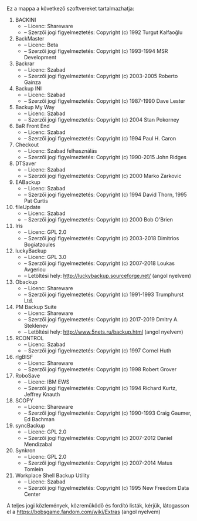 ﻿Ez a mappa a következő szoftvereket tartalmazhatja:

1. BACKINI
   - – Licenc: Shareware
   - – Szerzői jogi figyelmeztetés: Copyright (c) 1992 Turgut Kalfaoğlu
2. BackMaster
   - – Licenc: Beta
   - – Szerzői jogi figyelmeztetés: Copyright (c) 1993-1994 MSR Development
3. Backrar
   - – Licenc: Szabad
   - – Szerzői jogi figyelmeztetés: Copyright (c) 2003-2005 Roberto Gainza
4. Backup INI
   - – Licenc: Szabad
   - – Szerzői jogi figyelmeztetés: Copyright (c) 1987-1990 Dave Lester
5. Backup My Way
   - – Licenc: Szabad
   - – Szerzői jogi figyelmeztetés: Copyright (c) 2004 Stan Pokorney
6. BaR Front End
   - – Licenc: Szabad
   - – Szerzői jogi figyelmeztetés: Copyright (c) 1994 Paul H. Caron
7. Checkout
   - – Licenc: Szabad felhasználás
   - – Szerzői jogi figyelmeztetés: Copyright (c) 1990-2015 John Ridges
8. DTSaver
   - – Licenc: Szabad
   - – Szerzői jogi figyelmeztetés: Copyright (c) 2000 Marko Zarkovic
9. EABackup
   - – Licenc: Szabad
   - – Szerzői jogi figyelmeztetés: Copyright (c) 1994 David Thorn, 1995 Pat Curtis
10. fileUpdate
    - – Licenc: Szabad
    - – Szerzői jogi figyelmeztetés: Copyright (c) 2000 Bob O'Brien
11. Iris
    - – Licenc: GPL 2.0
    - – Szerzői jogi figyelmeztetés: Copyright (c) 2003-2018 Dimitrios Bogiatzoules
12. luckyBackup
    - – Licenc: GPL 3.0
    - – Szerzői jogi figyelmeztetés: Copyright (c) 2007-2018 Loukas Avgeriou
    - – Letöltési hely: http://luckybackup.sourceforge.net/ (angol nyelvem)
13. Obackup
    - – Licenc: Shareware
    - – Szerzői jogi figyelmeztetés: Copyright (c) 1991-1993 Trumphurst Ltd.
14. PM Backup Suite
    - – Licenc: Shareware
    - – Szerzői jogi figyelmeztetés: Copyright (c) 2017-2019 Dmitry A. Steklenev
    - – Letöltési hely: http://www.5nets.ru/backup.html (angol nyelvem)
15. RCONTROL
    - – Licenc: Szabad
    - – Szerzői jogi figyelmeztetés: Copyright (c) 1997 Cornel Huth
16. rlgBISF
    - – Licenc: Shareware
    - – Szerzői jogi figyelmeztetés: Copyright (c) 1998 Robert Grover
17. RoboSave
    - – Licenc: IBM EWS
    - – Szerzői jogi figyelmeztetés: Copyright (c) 1994 Richard Kurtz, Jeffrey Knauth
18. SCOPY
    - – Licenc: Shareware
    - – Szerzői jogi figyelmeztetés: Copyright (c) 1990-1993 Craig Gaumer, Ed Bachman
19. syncBackup
    - – Licenc: GPL 2.0
    - – Szerzői jogi figyelmeztetés: Copyright (c) 2007-2012 Daniel Mendizabal
20. Synkron
    - – Licenc: GPL 2.0
    - – Szerzői jogi figyelmeztetés: Copyright (c) 2007-2014 Matus Tomlein
21. Workplace Shell Backup Utility
    - – Licenc: Szabad
    - – Szerzői jogi figyelmeztetés: Copyright (c) 1995 New Freedom Data Center

A teljes jogi közlemények, közreműködő és fordító listák, kérjük, látogasson el a https://bobsgame.fandom.com/wiki/Extras (angol nyelvem)
